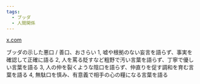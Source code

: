 ```yaml
---
tags:
  - ブッダ
  - 人間関係
---
```

[x.com](https://x.com/phrayuki/status/1148907834605629442)

ブッダの示した悪口 / 善口、おさらい 1, 嘘や根拠のない妄言を語らず、事実を確認して正確に語る 2, 人を罵る貶すなど粗野で汚い言葉を語らず、丁寧で優しい言葉を語る 3, 人の仲を裂くような陰口を語らず、仲直りを促す調和を育む言葉を語る 4, 無駄口を慎み、有意義で相手の心の糧になる言葉を語る


